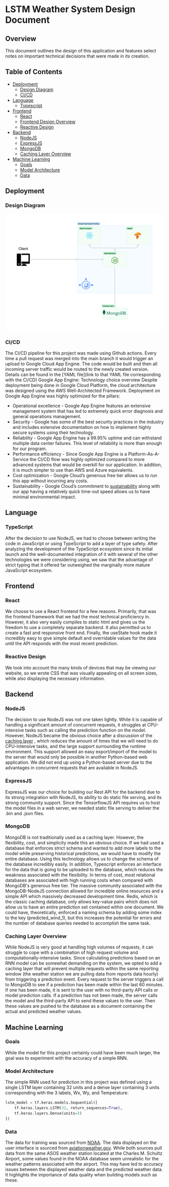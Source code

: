 # LSTM Weather System Design Document
## Overview
This document outlines the design of this application and features select notes on important technical decisions that were made in its creation.

## Table of Contents
* [Deployment](#deployment)
    * [Design Diagram](#design-diagram)
    * [CI/CD](#cicd)
* [Language](#language)
    * [Typescript](#typescript)
* [Frontend](#frontend)
    * [React](#react)
    * [Frontend Design Overview](#frontend-design-overview)
    * [Reactive Design](#reactive-design)
* [Backend](#backend)
    * [NodeJS](#nodejs)
    * [ExpressJS](#expressjs)
    * [MongoDB](#mongodb)
    * [Caching Layer Overview](#caching-layer-overview)
* [Machine Learning](#machine-learninh)
    * [Goals](#goals)
    * [Model Architecture](#model-architecture)
    * [Data](#data)

## Deployment

### Design Diagram

![A System Diagram](System_Diagram.png "System Diagram")

### CI/CD

The CI/CD pipeline for this project was made using Github actions. Every time a pull request was merged into the main branch it would trigger an upload to Google Cloud App Engine. The code would be built and then all incoming server traffic would be routed to the newly created version. Details can be found in the [YAML file](link to that YAML file corresponding with the CI/CD)
Google App Engine: Technology choice overview
Despite deployment being done in Google Cloud Platform, the cloud architecture was designed using the AWS Well-Architected Framework. Deployment on Google App Engine was highly optimized for the pillars:

- Operational excellence - Google App Engine features an extensive management system that has led to extremely quick error diagnosis and general operations management.
- Security - Google has some of the best security practices in the industry and includes extensive documentation on how to implement highly secure systems using their technology.
- Reliability - Google App Engine has a 99.95% uptime and can withstand multiple data center failures. This level of reliability is more than enough for our program.
- Performance efficiency - Since Google App Engine is a Platform-As-A-Service the CI/CD flow was highly optimized compared to more advanced systems that would be overkill for our application. In addition, it is much simpler to use than AWS and Azure equivalents.
- Cost optimization - Google Cloud’s generous free tier allows us to run this app without incurring any costs.
- Sustainability - Google Cloud’s commitment to [sustainability](https://cloud.google.com/sustainability) along with our app having a relatively quick time-out speed allows us to have minimal environmental impact.

## Language

### TypeScript

After the decision to use NodeJS, we had to choose between writing the code in JavaScript or using TypeScript to add a layer of type safety. After analyzing the development of the TypeScript ecosystem since its initial launch and the well-documented integration of it with several of the other technologies we were considering using, we saw that the advantage of strict typing that it offered far outweighed the marginally more mature JavaScript ecosystem.

## Frontend

### React

We choose to use a React frontend for a few reasons. Primarily, that was the frontend framework that we had the most technical proficiency in. However, it also very easily compiles to static html and gives us the freedom to use a completely separate backend. It also permitted us to create a fast and responsive front end. Finally, the useState hook made it incredibly easy to give simple default and overridable values for the data until the API responds with the most recent prediction.

### Reactive Design
We took into account the many kinds of devices that may be viewing our website, so we wrote CSS that was visually appealing on all screen sizes, while also displaying the necessary information.

## Backend

### NodeJS

The decision to use NodeJS was not one taken lightly. While it is capable of handling a significant amount of concurrent requests, it struggles at CPU-intensive tasks such as calling the prediction function on the model. However, NodeJS became the obvious choice after a discussion of the [caching layer](#caching-layer-summary)
, which reduces the amount of times that we will need to do CPU-intensive tasks, and the large support surrounding the runtime environment. This support allowed an easy export/import of the model to the server that would only be possible in another Python-based web application. We did not end up using a Python-based server due to the advantages in concurrent requests that are available in NodeJS.

### ExpressJS

ExpressJS was our choice for building our Rest API for the backend due to its strong integration with NodeJS, its ability to do static file serving, and its strong community support. Since the TensorflowJS API requires us to host the model files in a web server, we needed static file serving to deliver the .bin and .json files.

### MongoDB

MongoDB is not traditionally used as a caching layer. However, the flexibility, cost, and simplicity made this an obvious choice. If we had used a database that enforces strict schema and wanted to add more labels to the model while preserving historical predictions, we would have to modify the entire database. Using this technology allows us to change the schema of the database incredibly easily. In addition, Typescript enforces an interface for the data that is going to be uploaded to the database, which reduces the weakness associated with the flexibility.
In terms of cost, most relational databases are associated with high running costs when compared with MongoDB's generous free tier.
The massive community associated with the MongoDB-NodeJS connection allowed for incredible online resources and a simple API which massively decreased development time.
Redis, which is the classic caching database, only allows key-value pairs which does not allow us to have an entire prediction set contained within one document. We could have, theoretically, enforced a naming schema by adding some index to the key (predicted_wind_1), but this increases the potential for errors and the number of database queries needed to accomplish the same task.

### Caching Layer Overview

While NodeJS is very good at handling high volumes of requests, it can struggle to cope with a combination of high request volume and computationally-intensive tasks. Since calculating predictions based on an RNN model can be somewhat demanding on the system, we opted to add a caching layer that will prevent multiple requests within the same reporting window (the weather station we are pulling data from reports data hourly) from triggering a prediction event. Every request to the server triggers a call to MongoDB to see if a prediction has been made within the last 60 minutes. If one has been made, it is sent to the user with no third-party API calls or model prediction calls. If a prediction has not been made, the server calls the model and the third-party API to send these values to the user. Then these values are pushed to the database as a document containing the actual and predicted weather values.

## Machine Learning

### Goals

While the model for this project certainly could have been much larger, the goal was to experiment with the accuracy of a simple RNN.

### Model Architecture

The simple RNN used for prediction in this project was defined using a single LSTM layer containing 32 units and a dense layer containing 3 units corresponding with the 3 labels, Wx, Wy, and Temperature:

```python
lstm_model = tf.keras.models.Sequential([
    tf.keras.layers.LSTM(32, return_sequences=True),
    tf.keras.layers.Dense(units=3)
])
```

### Data

The data for training was sourced from [NOAA](https://www.ncei.noaa.gov/access). The data displayed on the user interface is sourced from [aviationweather.gov](aviationweather.gov). While both sources pull data from the same ASOS weather station located at the Charles M. Schultz Airport, some values found in the NOAA database seem unrealistic for the weather patterns associated with the airport. This may have led to accuracy issues between the displayed weather data and the predicted weather data. It highlights the importance of data quality when building models such as these.
